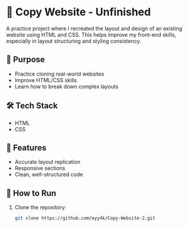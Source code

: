 # 🧪 Copy Website - Unfinished

A practice project where I recreated the layout and design of an existing website using HTML and CSS. This helps improve my front-end skills, especially in layout structuring and styling consistency.

## 🎯 Purpose
- Practice cloning real-world websites
- Improve HTML/CSS skills
- Learn how to break down complex layouts

## 🛠️ Tech Stack
- HTML
- CSS

## 📸 Features
- Accurate layout replication
- Responsive sections
- Clean, well-structured code

## 🚀 How to Run

1. Clone the repository:
   ```bash
   git clone https://github.com/eyy4k/Copy-Website-2.git
